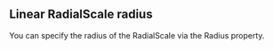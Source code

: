 ## Linear RadialScale radius
You can specify the radius of the RadialScale via the Radius property.

[//]: <keywords: radradialgauge, radialscale>